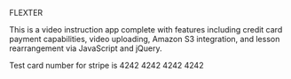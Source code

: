 FLEXTER

This is a video instruction app complete with features including credit card payment capabilities, video uploading, Amazon S3 integration, and lesson rearrangement via JavaScript and jQuery. 

Test card number for stripe is 4242 4242 4242 4242